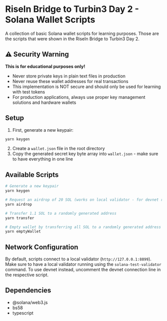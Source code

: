 # RiseIn Bridge to Turbin3 Day 2 - Solana Wallet Scripts

A collection of basic Solana wallet scripts for learning purposes. Those are the scripts that were shown in the RiseIn Bridge to Turbin3 Day 2.

## ⚠️ Security Warning
**This is for educational purposes only!** 
- Never store private keys in plain text files in production
- Never reuse these wallet addresses for real transactions
- This implementation is NOT secure and should only be used for learning with test tokens
- For production applications, always use proper key management solutions and hardware wallets

## Setup
1. First, generate a new keypair:
```bash
yarn keygen
```
2. Create a `wallet.json` file in the root directory
3. Copy the generated secret key byte array into `wallet.json` - make sure to have everything in one line

## Available Scripts

```bash
# Generate a new keypair
yarn keygen

# Request an airdrop of 20 SOL (works on local validator - for devnet reduce the amount for the airdrop to 2 SOL)
yarn airdrop

# Transfer 1.1 SOL to a randomly generated address
yarn transfer

# Empty wallet by transferring all SOL to a randomly generated address
yarn emptyWallet
```

## Network Configuration
By default, scripts connect to a local validator (`http://127.0.0.1:8899`). Make sure to have a local validator running using the `solana-test-validator` command.
To use devnet instead, uncomment the devnet connection line in the respective script.

## Dependencies
- @solana/web3.js
- bs58
- typescript
